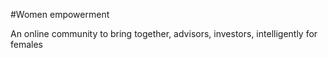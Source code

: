#Women empowerment

An online community to bring together, advisors, investors, intelligently for females